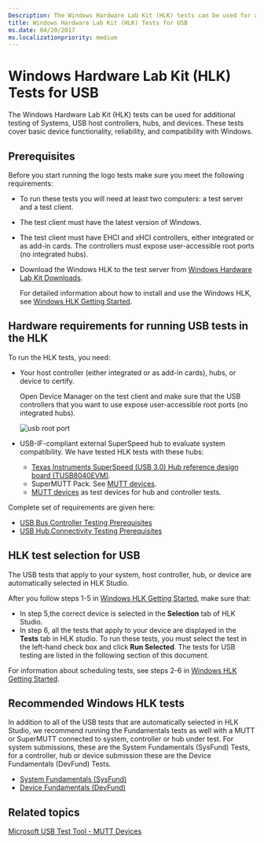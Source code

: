 ```yaml
---
Description: The Windows Hardware Lab Kit (HLK) tests can be used for additional testing of Systems, USB host controllers, hubs, and devices. 
title: Windows Hardware Lab Kit (HLK) Tests for USB
ms.date: 04/20/2017
ms.localizationpriority: medium
---
```


# Windows Hardware Lab Kit (HLK) Tests for USB

The Windows Hardware Lab Kit (HLK) tests can be used for additional testing of Systems, USB host controllers, hubs, and devices. These tests cover basic device functionality, reliability, and compatibility with Windows.

## Prerequisites

Before you start running the logo tests make sure you meet the following requirements:

- To run these tests you will need at least two computers: a test server and a test client.
- The test client must have the latest version of Windows.
- The test client must have EHCI and xHCI controllers, either integrated or as add-in cards. The controllers must expose user-accessible root ports (no integrated hubs).
- Download the Windows HLK to the test server from [Windows Hardware Lab Kit Downloads](/windows-hardware/test/hlk/).

    For detailed information about how to install and use the Windows HLK, see [Windows HLK Getting Started](/windows-hardware/test/hlk/getstarted/windows-hlk-getting-started).

## Hardware requirements for running USB tests in the HLK

To run the HLK tests, you need:

- Your host controller (either integrated or as add-in cards), hubs, or device to certify.

    Open Device Manager on the test client and make sure that the USB controllers that you want to use expose user-accessible root ports (no integrated hubs).

    ![usb root port](images/roothubports.png)

- USB-IF-compliant external SuperSpeed hub to evaluate system compatibility. We have tested HLK tests with these hubs:
  - [Texas Instruments SuperSpeed (USB 3.0) Hub reference design board (TUSB8040EVM)](https://www.ti.com/lit/ug/sllu130a/sllu130a.pdf).
  - SuperMUTT Pack. See [MUTT devices](microsoft-usb-test-tool--mutt--devices.md).
  - [MUTT devices](microsoft-usb-test-tool--mutt--devices.md) as test devices for hub and controller tests.

Complete set of requirements are given here:

- [USB Bus Controller Testing Prerequisites](/windows-hardware/test/hlk/testref/usb-bus-controller-testing-prerequisites#:~:text=%20USB%20Bus%20Controller%20Testing%20Prerequisites%20%201,is%20required%20for%20USB%20host%20controller...%20More%20)
- [USB Hub.Connectivity Testing Prerequisites](/windows-hardware/test/hlk/testref/usb-hubconnectivity-testing-prerequisites)

## HLK test selection for USB

The USB tests that apply to your system, host controller, hub, or device are automatically selected in HLK Studio.

After you follow steps 1-5 in [Windows HLK Getting Started](/windows-hardware/test/hlk/getstarted/windows-hlk-getting-started), make sure that:

- In step 5,the correct device is selected in the **Selection** tab of HLK Studio.
- In step 6, all the tests that apply to your device are displayed in the **Tests** tab in HLK studio. To run these tests, you must select the test in the left-hand check box and click **Run Selected**. The tests for USB testing are listed in the following section of this document.

For information about scheduling tests, see steps 2-6 in [Windows HLK Getting Started]( https://docs.microsoft.com/windows-hardware/test/hlk/getstarted/windows-hlk-getting-started).

## Recommended Windows HLK tests

In addition to all of the USB tests that are automatically selected in HLK Studio, we recommend running the Fundamentals tests as well with a MUTT or SuperMUTT connected to system, controller or hub under test. For system submissions, these are the System Fundamentals (SysFund) Tests, for a controller, hub or device submission these are the Device Fundamentals (DevFund) Tests.

- [System Fundamentals (SysFund)](/windows-hardware/test/hlk/testref/system-fundamentals-tests)
- [Device Fundamentals (DevFund)](/windows-hardware/test/hlk/testref/device-devfund-tests)

## Related topics

[Microsoft USB Test Tool - MUTT Devices](/windows-hardware/drivers/usbcon/microsoft-usb-test-tool--mutt--devices)
